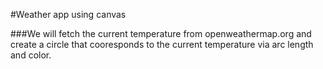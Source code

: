 #Weather app using canvas

###We will fetch the current temperature from openweathermap.org and create a circle that cooresponds to the current temperature via arc length and color.